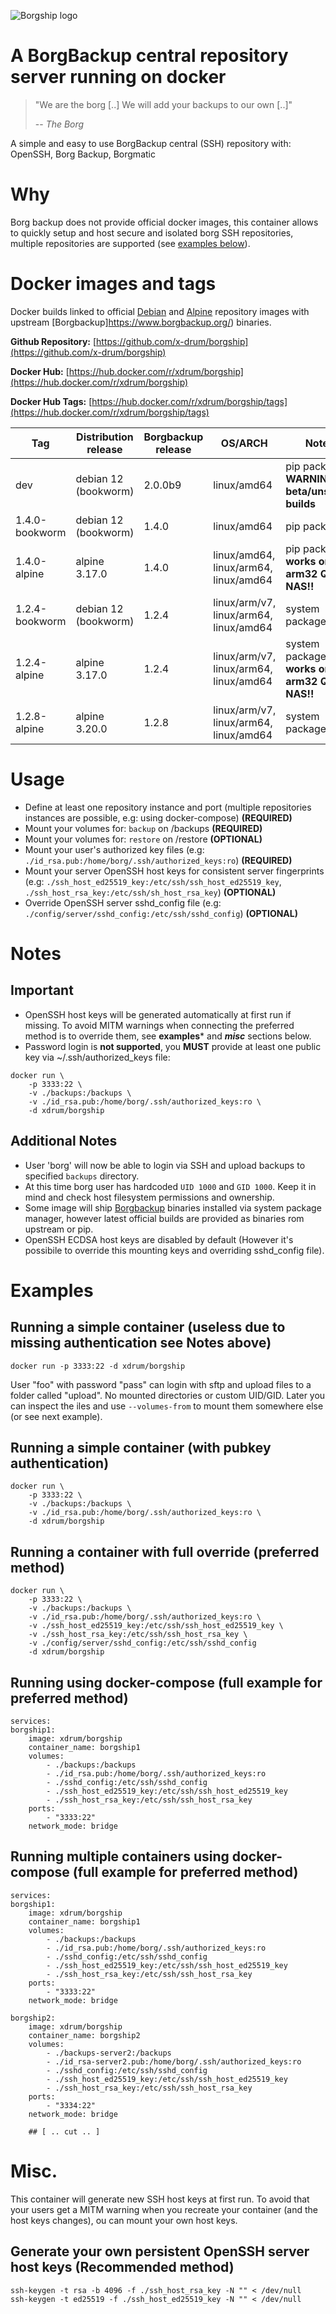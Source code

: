  ![Borgship logo](https://raw.githubusercontent.com/x-drum/borgship/main/files/borgship-banner.png "borgship")

 # A BorgBackup central repository server running on docker

 > "We are the borg [..] We will add your backups to our own [..]"
 >
 > -- <cite>The Borg</cite>

 A simple and easy to use BorgBackup central (SSH) repository with: OpenSSH, Borg Backup, Borgmatic

 # Why
 Borg backup does not provide official docker images, this container allows to quickly setup and host secure and isolated borg SSH repositories, multiple repositories are supported (see [examples below](#examples)).

 # Docker images and tags

 Docker builds linked to official [Debian](https://hub.docker.com/_/debian/) and [Alpine](https://hub.docker.com/_/alpine/) repository images with upstream [Borgbackup]https://www.borgbackup.org/) binaries.

 **Github Repository:**  [https://github.com/x-drum/borgship](https://github.com/x-drum/borgship)

 **Docker Hub:**  [https://hub.docker.com/r/xdrum/borgship](https://hub.docker.com/r/xdrum/borgship)

 **Docker Hub Tags:**  [https://hub.docker.com/r/xdrum/borgship/tags](https://hub.docker.com/r/xdrum/borgship/tags)


 | Tag           | Distribution release | Borgbackup release | OS/ARCH                                | Notes
 |---------------|----------------------|--------------------|----------------------------------------|----------
 |dev            | debian 12 (bookworm) | 2.0.0b9            | linux/amd64                            | pip package, **WARNING: beta/unstable builds**
 |1.4.0-bookworm | debian 12 (bookworm) | 1.4.0              | linux/amd64                            | pip package
 |1.4.0-alpine   | alpine 3.17.0        | 1.4.0              | linux/amd64, linux/arm64, linux/amd64  | pip package, **works on arm32 QNAP NAS!!**
 |1.2.4-bookworm | debian 12 (bookworm) | 1.2.4              | linux/arm/v7, linux/arm64, linux/amd64 | system package
 |1.2.4-alpine   | alpine 3.17.0        | 1.2.4              | linux/arm/v7, linux/arm64, linux/amd64 | system package, **works on arm32 QNAP NAS!!**
 |1.2.8-alpine   | alpine 3.20.0        | 1.2.8              | linux/arm/v7, linux/arm64, linux/amd64 | system package

 # Usage

 - Define at least one repository instance and port (multiple repositories instances are possible, e.g: using docker-compose) **(REQUIRED)**
 - Mount your volumes for: `backup` on /backups **(REQUIRED)**
 - Mount your volumes for: `restore` on /restore **(OPTIONAL)**
 - Mount your user's authorized key files (e.g: `./id_rsa.pub:/home/borg/.ssh/authorized_keys:ro`) **(REQUIRED)**
 - Mount your server OpenSSH host keys for consistent server fingerprints (e.g: `./ssh_host_ed25519_key:/etc/ssh/ssh_host_ed25519_key`, `./ssh_host_rsa_key:/etc/ssh/sh_host_rsa_key`)  **(OPTIONAL)**
 - Override OpenSSH server sshd_config file (e.g: `./config/server/sshd_config:/etc/ssh/sshd_config`) **(OPTIONAL)**

 # Notes
 ## Important
 - OpenSSH host keys will be generated automatically at first run if missing. To avoid MITM warnings when connecting the preferred method is to override them, see **examples*** and ***misc*** sections below.
 - Password login is **not supported**, you **MUST** provide at least one public key via ~/.ssh/authorized_keys file:
 ```
 docker run \
     -p 3333:22 \
     -v ./backups:/backups \
     -v ./id_rsa.pub:/home/borg/.ssh/authorized_keys:ro \
     -d xdrum/borgship
 ```
 ## Additional Notes
 - User 'borg' will now be able to login via SSH and upload backups to specified `backups` directory.
 - At this time borg user has hardcoded `UID 1000` and `GID 1000`. Keep it in mind and check host filesystem permissions and ownership.
 - Some image will ship [Borgbackup](https://www.borgbackup.org/) binaries installed via system package manager, however latest official builds are provided as binaries rom upstream or pip.
 - OpenSSH ECDSA host keys are disabled by default (However it's possibile to override this mounting keys and overriding sshd_config file).

 # Examples

 ## Running a simple container (useless due to missing authentication see Notes above)

 ```
 docker run -p 3333:22 -d xdrum/borgship 
 ```

 User "foo" with password "pass" can login with sftp and upload files to a folder called "upload". No mounted directories or custom UID/GID. Later you can inspect the iles and use `--volumes-from` to mount them somewhere else (or see next example).

 ## Running a simple container (with pubkey authentication)

 ```
 docker run \
     -p 3333:22 \
     -v ./backups:/backups \
     -v ./id_rsa.pub:/home/borg/.ssh/authorized_keys:ro \
     -d xdrum/borgship
 ```

 ## Running a container with full override (preferred method)

 ```
 docker run \
     -p 3333:22 \
     -v ./backups:/backups \
     -v ./id_rsa.pub:/home/borg/.ssh/authorized_keys:ro \
     -v ./ssh_host_ed25519_key:/etc/ssh/ssh_host_ed25519_key \
     -v ./ssh_host_rsa_key:/etc/ssh/ssh_host_rsa_key \
     -v ./config/server/sshd_config:/etc/ssh/sshd_config
     -d xdrum/borgship
 ```

 ## Running using docker-compose (full example for preferred method)

 ```
 services:
 borgship1:
     image: xdrum/borgship
     container_name: borgship1
     volumes:
         - ./backups:/backups
         - ./id_rsa.pub:/home/borg/.ssh/authorized_keys:ro
         - ./sshd_config:/etc/ssh/sshd_config
         - ./ssh_host_ed25519_key:/etc/ssh/ssh_host_ed25519_key
         - ./ssh_host_rsa_key:/etc/ssh/ssh_host_rsa_key
     ports:
         - "3333:22"
     network_mode: bridge
 ```
 ## Running multiple containers using docker-compose (full example for preferred method)

 ```
 services:
 borgship1:
     image: xdrum/borgship
     container_name: borgship1
     volumes:
         - ./backups:/backups
         - ./id_rsa.pub:/home/borg/.ssh/authorized_keys:ro
         - ./sshd_config:/etc/ssh/sshd_config
         - ./ssh_host_ed25519_key:/etc/ssh/ssh_host_ed25519_key
         - ./ssh_host_rsa_key:/etc/ssh/ssh_host_rsa_key
     ports:
         - "3333:22"
     network_mode: bridge

 borgship2:
     image: xdrum/borgship
     container_name: borgship2
     volumes:
         - ./backups-server2:/backups
         - ./id_rsa-server2.pub:/home/borg/.ssh/authorized_keys:ro
         - ./sshd_config:/etc/ssh/sshd_config
         - ./ssh_host_ed25519_key:/etc/ssh/ssh_host_ed25519_key
         - ./ssh_host_rsa_key:/etc/ssh/ssh_host_rsa_key
     ports:
         - "3334:22"
     network_mode: bridge

     ## [ .. cut .. ]
 ```

 # Misc.

 This container will generate new SSH host keys at first run. To avoid that your users get a MITM warning when you recreate your container (and the host keys changes), ou can mount your own host keys.


 ## Generate your own persistent OpenSSH server host keys (Recommended method)
 ```
 ssh-keygen -t rsa -b 4096 -f ./ssh_host_rsa_key -N "" < /dev/null
 ssh-keygen -t ed25519 -f ./ssh_host_ed25519_key -N "" < /dev/null
 ```
